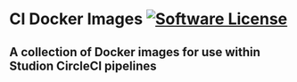 # CI Docker Images [![Software License](https://img.shields.io/badge/license-MIT-lightgrey.svg)](https://raw.githubusercontent.com/ExtensionEngine/pipeline-images/master/LICENSE)
## A collection of Docker images for use within Studion CircleCI pipelines
